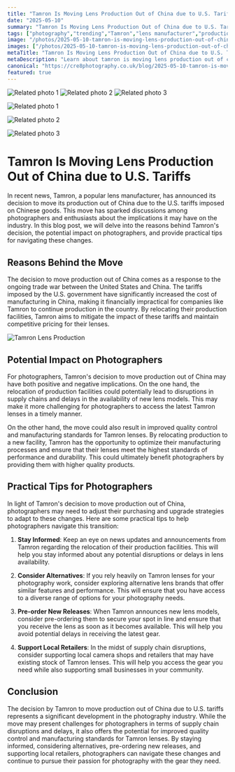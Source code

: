 ```yaml
---
title: "Tamron Is Moving Lens Production Out of China due to U.S. Tariffs"
date: "2025-05-10"
summary: "Tamron Is Moving Lens Production Out of China due to U.S. Tariffs - A trending topic in photography."
tags: ["photography","trending","Tamron","lens manufacturer","production","China","U.S. tariffs","photographers","implications","supply chain","quality control","manufacturing standards"]
image: "/photos/2025-05-10-tamron-is-moving-lens-production-out-of-china-due-to-u-s-tariffs-1.jpg"
images: ["/photos/2025-05-10-tamron-is-moving-lens-production-out-of-china-due-to-u-s-tariffs-1.jpg","/photos/2025-05-10-tamron-is-moving-lens-production-out-of-china-due-to-u-s-tariffs-2.jpg","/photos/2025-05-10-tamron-is-moving-lens-production-out-of-china-due-to-u-s-tariffs-3.jpg"]
metaTitle: "Tamron Is Moving Lens Production Out of China due to U.S. Tariffs | cre8 Photography"
metaDescription: "Learn about tamron is moving lens production out of china due to u.s. tariffs in photography with practical tips and insights."
canonical: "https://cre8photography.co.uk/blog/2025-05-10-tamron-is-moving-lens-production-out-of-china-due-to-u-s-tariffs"
featured: true
---
```


<!-- Gallery as HTML -->

<div class="grid grid-cols-1 sm:grid-cols-2 md:grid-cols-3 gap-4">
  <img src="/photos/2025-05-10-tamron-is-moving-lens-production-out-of-china-due-to-u-s-tariffs-1.jpg" alt="Related photo 1" class="w-full rounded-lg" />
<img src="/photos/2025-05-10-tamron-is-moving-lens-production-out-of-china-due-to-u-s-tariffs-2.jpg" alt="Related photo 2" class="w-full rounded-lg" />
<img src="/photos/2025-05-10-tamron-is-moving-lens-production-out-of-china-due-to-u-s-tariffs-3.jpg" alt="Related photo 3" class="w-full rounded-lg" />
</div>


<!-- Gallery as Markdown -->
![Related photo 1](/photos/2025-05-10-tamron-is-moving-lens-production-out-of-china-due-to-u-s-tariffs-1.jpg)


![Related photo 2](/photos/2025-05-10-tamron-is-moving-lens-production-out-of-china-due-to-u-s-tariffs-2.jpg)


![Related photo 3](/photos/2025-05-10-tamron-is-moving-lens-production-out-of-china-due-to-u-s-tariffs-3.jpg)



# Tamron Is Moving Lens Production Out of China due to U.S. Tariffs

In recent news, Tamron, a popular lens manufacturer, has announced its decision to move its production out of China due to the U.S. tariffs imposed on Chinese goods. This move has sparked discussions among photographers and enthusiasts about the implications it may have on the industry. In this blog post, we will delve into the reasons behind Tamron's decision, the potential impact on photographers, and provide practical tips for navigating these changes.

## Reasons Behind the Move

The decision to move production out of China comes as a response to the ongoing trade war between the United States and China. The tariffs imposed by the U.S. government have significantly increased the cost of manufacturing in China, making it financially impractical for companies like Tamron to continue production in the country. By relocating their production facilities, Tamron aims to mitigate the impact of these tariffs and maintain competitive pricing for their lenses.

![Tamron Lens Production](/path/to/image)

## Potential Impact on Photographers

For photographers, Tamron's decision to move production out of China may have both positive and negative implications. On the one hand, the relocation of production facilities could potentially lead to disruptions in supply chains and delays in the availability of new lens models. This may make it more challenging for photographers to access the latest Tamron lenses in a timely manner.

On the other hand, the move could also result in improved quality control and manufacturing standards for Tamron lenses. By relocating production to a new facility, Tamron has the opportunity to optimize their manufacturing processes and ensure that their lenses meet the highest standards of performance and durability. This could ultimately benefit photographers by providing them with higher quality products.

## Practical Tips for Photographers

In light of Tamron's decision to move production out of China, photographers may need to adjust their purchasing and upgrade strategies to adapt to these changes. Here are some practical tips to help photographers navigate this transition:

1. **Stay Informed**: Keep an eye on news updates and announcements from Tamron regarding the relocation of their production facilities. This will help you stay informed about any potential disruptions or delays in lens availability.

2. **Consider Alternatives**: If you rely heavily on Tamron lenses for your photography work, consider exploring alternative lens brands that offer similar features and performance. This will ensure that you have access to a diverse range of options for your photography needs.

3. **Pre-order New Releases**: When Tamron announces new lens models, consider pre-ordering them to secure your spot in line and ensure that you receive the lens as soon as it becomes available. This will help you avoid potential delays in receiving the latest gear.

4. **Support Local Retailers**: In the midst of supply chain disruptions, consider supporting local camera shops and retailers that may have existing stock of Tamron lenses. This will help you access the gear you need while also supporting small businesses in your community.

## Conclusion

The decision by Tamron to move production out of China due to U.S. tariffs represents a significant development in the photography industry. While the move may present challenges for photographers in terms of supply chain disruptions and delays, it also offers the potential for improved quality control and manufacturing standards for Tamron lenses. By staying informed, considering alternatives, pre-ordering new releases, and supporting local retailers, photographers can navigate these changes and continue to pursue their passion for photography with the gear they need.

